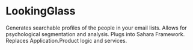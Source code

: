 # LookingGlass
Generates searchable profiles of the people in your email lists. Allows for psychological segmentation and analysis. Plugs into Sahara Framework. Replaces Application.Product logic and services.
